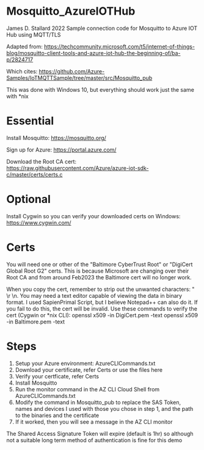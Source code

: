 # Mosquitto_AzureIOTHub
James D. Stallard 2022
Sample connection code for Mosquitto to Azure IOT Hub using MQTT/TLS

Adapted from:
https://techcommunity.microsoft.com/t5/internet-of-things-blog/mosquitto-client-tools-and-azure-iot-hub-the-beginning-of/ba-p/2824717

Which cites:
https://github.com/Azure-Samples/IoTMQTTSample/tree/master/src/Mosquitto_pub

This was done with Windows 10, but everything should work just the same with *nix

# Essential
Install Mosquitto: https://mosquitto.org/

Sign up for Azure: https://portal.azure.com/

Download the Root CA cert: https://raw.githubusercontent.com/Azure/azure-iot-sdk-c/master/certs/certs.c

# Optional
Install Cygwin so you can verify your downloaded certs on Windows: https://www.cygwin.com/

# Certs
You will need one or other of the "Baltimore CyberTrust Root" or "DigiCert Global Root G2" certs. This is because Microsoft are changing over their Root CA and from around Feb2023 the Baltimore cert will no longer work.


When you copy the cert, remember to strip out the unwanted characters: " \r \n. You may need a text editor capable of viewing the data in binary format. I used SapienPrimal Script, but I believe Notepad++ can also do it. If you fail to do this, the cert will be invalid.
Use these commands to verify the cert (Cygwin or *nix CLI):
openssl x509 -in DigiCert.pem -text
openssl x509 -in Baltimore.pem -text

# Steps
1. Setup your Azure environment: AzureCLICommands.txt
2. Download your certificate, refer Certs or use the files here
3. Verify your certficate, refer Certs
4. Install Mosquitto
5. Run the monitor command in the AZ CLI Cloud Shell from AzureCLICommands.txt
6. Modify the command in Mosquitto_pub to replace the SAS Token, names and devices I used with those you chose in step 1, and the path to the binaries and the certificate
7. If it worked, then you will see a message in the AZ CLI monitor

The Shared Access Signature Token will expire (default is 1hr) so although not a suitable long term method of authentication is fine for this demo



